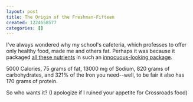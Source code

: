 ```yaml
---
layout: post
title: The Origin of the Freshman-Fifteen
created: 1224658577
categories: []
---
```

I've always wondered why my school's cafeteria, which professes to offer only healthy food, made me and others fat. Perhaps it was because it packaged <a href="http://services.housing.berkeley.edu/FoodPro/dining/static/label.asp?locationNum=50&locationName=A-Z+Menu+Item+Listing&RecNumAndPort=131051*1">all these nutrients</a> in such an <a href="http://en.wikipedia.org/wiki/Image:Ruben_sandwich.jpg">innocuous-looking package</a>.

5000 Calories, 75 grams of fat, 13000 mg of Sodium, 820 grams of carbohydrates, and 321% of the Iron you need--well, to be fair it also has 170 grams of protein.

So who wants it? (I apologize if I ruined your appetite for Crossroads food)
